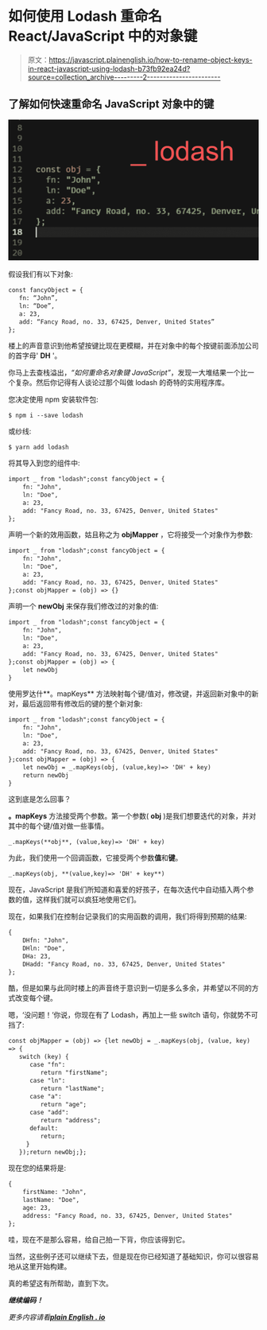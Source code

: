 # 如何使用 Lodash 重命名 React/JavaScript 中的对象键

> 原文：<https://javascript.plainenglish.io/how-to-rename-object-keys-in-react-javascript-using-lodash-b73fb92ea24d?source=collection_archive---------2----------------------->

## 了解如何快速重命名 JavaScript 对象中的键

![](img/dfa95a7055e47f6af804907c11fc33ab.png)

假设我们有以下对象:

```
const fancyObject = {
   fn: “John”,
   ln: “Doe”,
   a: 23,
   add: “Fancy Road, no. 33, 67425, Denver, United States”
};
```

楼上的声音意识到他希望按键比现在更模糊，并在对象中的每个按键前面添加公司的首字母' **DH** '。

你马上去查栈溢出，*“如何重命名对象键 JavaScript”*，发现一大堆结果一个比一个复杂。然后你记得有人谈论过那个叫做 lodash 的奇特的实用程序库。

您决定使用 npm 安装软件包:

```
$ npm i --save lodash
```

或纱线:

```
$ yarn add lodash
```

将其导入到您的组件中:

```
import _ from "lodash";const fancyObject = {
    fn: "John",
    ln: "Doe",
    a: 23,
    add: "Fancy Road, no. 33, 67425, Denver, United States"
};
```

声明一个新的效用函数，姑且称之为 **objMapper** ，它将接受一个对象作为参数:

```
import _ from "lodash";const fancyObject = {
    fn: "John",
    ln: "Doe",
    a: 23,
    add: "Fancy Road, no. 33, 67425, Denver, United States"
};const objMapper = (obj) => {} 
```

声明一个 **newObj** 来保存我们修改过的对象的值:

```
import _ from "lodash";const fancyObject = {
    fn: "John",
    ln: "Doe",
    a: 23,
    add: "Fancy Road, no. 33, 67425, Denver, United States"
};const objMapper = (obj) => {
    let newObj
}
```

使用罗达什**。mapKeys** 方法映射每个键/值对，修改键，并返回新对象中的新对，最后返回带有修改后的键的整个新对象:

```
import _ from "lodash";const fancyObject = {
    fn: "John",
    ln: "Doe",
    a: 23,
    add: "Fancy Road, no. 33, 67425, Denver, United States"
};const objMapper = (obj) => {
    let newObj = _.mapKeys(obj, (value,key)=> 'DH' + key)
    return newObj
}
```

这到底是怎么回事？

**。mapKeys** 方法接受两个参数。第一个参数( **obj** )是我们想要迭代的对象，并对其中的每个键/值对做一些事情。

```
_.mapKeys(**obj**, (value,key)=> 'DH' + key)
```

为此，我们使用一个回调函数，它接受两个参数**值**和**键**。

```
_.mapKeys(obj, **(value,key)=> 'DH' + key**)
```

现在，JavaScript 是我们所知道和喜爱的好孩子，在每次迭代中自动插入两个参数的值，这样我们就可以疯狂地使用它们。

现在，如果我们在控制台记录我们的实用函数的调用，我们将得到预期的结果:

```
{
    DHfn: "John",
    DHln: "Doe",
    DHa: 23,
    DHadd: "Fancy Road, no. 33, 67425, Denver, United States"
};
```

酷，但是如果与此同时楼上的声音终于意识到一切是多么多余，并希望以不同的方式改变每个键。

嗯，‘没问题！’你说，你现在有了 Lodash，再加上一些 switch 语句，你就势不可挡了:

```
const objMapper = (obj) => {let newObj = _.mapKeys(obj, (value, key) => {
   switch (key) {
      case "fn":
         return "firstName";
      case "ln":
         return "lastName";
      case "a":
         return "age";
      case "add":
         return "address";
      default:
         return;
     }
   });return newObj;};
```

现在您的结果将是:

```
{
    firstName: "John",
    lastName: "Doe",
    age: 23,
    address: "Fancy Road, no. 33, 67425, Denver, United States"
};
```

哇，现在不是那么容易，给自己拍一下背，你应该得到它。

当然，这些例子还可以继续下去，但是现在你已经知道了基础知识，你可以很容易地从这里开始构建。

真的希望这有所帮助，直到下次。

***继续编码！***

*更多内容请看*[***plain English . io***](http://plainenglish.io)